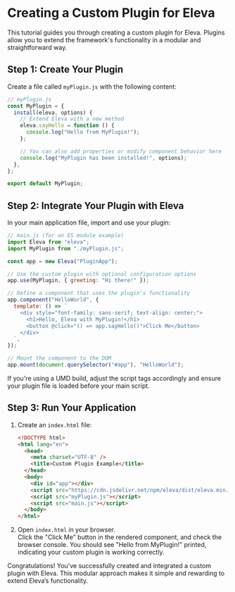 # Creating a Custom Plugin for Eleva

This tutorial guides you through creating a custom plugin for Eleva. Plugins allow you to extend the framework's functionality in a modular and straightforward way.

## Step 1: Create Your Plugin

Create a file called `myPlugin.js` with the following content:

```js
// myPlugin.js
const MyPlugin = {
  install(eleva, options) {
    // Extend Eleva with a new method
    eleva.sayHello = function () {
      console.log("Hello from MyPlugin!");
    };

    // You can also add properties or modify component behavior here
    console.log("MyPlugin has been installed!", options);
  },
};

export default MyPlugin;
```

## Step 2: Integrate Your Plugin with Eleva

In your main application file, import and use your plugin:

```js
// main.js (for an ES module example)
import Eleva from "eleva";
import MyPlugin from "./myPlugin.js";

const app = new Eleva("PluginApp");

// Use the custom plugin with optional configuration options
app.use(MyPlugin, { greeting: "Hi there!" });

// Define a component that uses the plugin's functionality
app.component("HelloWorld", {
  template: () => `
    <div style="font-family: sans-serif; text-align: center;">
      <h1>Hello, Eleva with MyPlugin!</h1>
      <button @click="() => app.sayHello()">Click Me</button>
    </div>
  `,
});

// Mount the component to the DOM
app.mount(document.querySelector("#app"), "HelloWorld");
```

If you're using a UMD build, adjust the script tags accordingly and ensure your plugin file is loaded before your main script.

## Step 3: Run Your Application

1. Create an `index.html` file:

   ```html
   <!DOCTYPE html>
   <html lang="en">
     <head>
       <meta charset="UTF-8" />
       <title>Custom Plugin Example</title>
     </head>
     <body>
       <div id="app"></div>
       <script src="https://cdn.jsdelivr.net/npm/eleva/dist/eleva.min.js"></script>
       <script src="myPlugin.js"></script>
       <script src="main.js"></script>
     </body>
   </html>
   ```

2. Open `index.html` in your browser.  
   Click the "Click Me" button in the rendered component, and check the browser console. You should see "Hello from MyPlugin!" printed, indicating your custom plugin is working correctly.

Congratulations! You've successfully created and integrated a custom plugin with Eleva. This modular approach makes it simple and rewarding to extend Eleva’s functionality.
